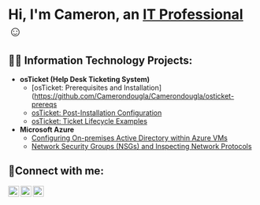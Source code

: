 <h1>Hi, I'm Cameron, an <a href="https://linkedin.com/in/cameron-douglas-a63922134">IT Professional</a>☺</h1>

<h2>👨‍💻 Information Technology Projects:</h2>

- <b>osTicket (Help Desk Ticketing System)</b>
  - [osTicket: Prerequisites and Installation](https://github.com/Camerondougla/Camerondougla/osticket-prereqs
  - [osTicket: Post-Installation Configuration](https://github.com/Camerondougla/Camerondougla/post-install-config)
  - [osTicket: Ticket Lifecycle Examples](https://github.com/joshmadakorcc/ticket-lifecycle)
- <b>Microsoft Azure</b>
  - [Configuring On-premises Active Directory within Azure VMs](https://github.com/Camerondougla/Camerondougla/configure-ad)
  - [Network Security Groups (NSGs) and Inspecting Network Protocols](https://github.com/Camerondougla/Camerondougla/azure-network-protocols)

<h2>🤳Connect with me:</h2>

[<img align="left" alt="Cameron | Twitter" width="22px" src="https://cdn.jsdelivr.net/npm/simple-icons@v3/icons/twitter.svg" />][twitter]
[<img align="left" alt="Cameron | LinkedIn" width="22px" src="https://cdn.jsdelivr.net/npm/simple-icons@v3/icons/linkedin.svg" />][linkedin]
[<img align="left" alt="Cameron | Instagram" width="22px" src="https://cdn.jsdelivr.net/npm/simple-icons@v3/icons/instagram.svg" />][instagram]

[twitter]: https://twitter.com/Cameron
[instagram]: https://www.instagram.com/Cameron
[linkedin]: https://www.linkedin.com/in/cameron-douglas-a63922134
